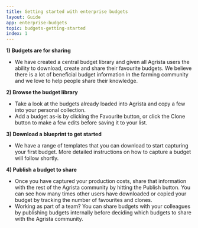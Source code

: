 ```yaml
---
title: Getting started with enterprise budgets
layout: Guide
app: enterprise-budgets
topic: budgets-getting-started
index: 1
---
```


**1) Budgets are for sharing**

- We have created a central budget library and given all Agrista users the ability to download, create and share their favourite budgets. We believe there is a lot of beneficial budget information in the farming community and we love to help people share their knowledge.

**2) Browse the budget library**

- Take a look at the budgets already loaded into Agrista and copy a few into your personal collection.
- Add a budget as-is by clicking the Favourite button, or click the Clone button to make a few edits before saving it to your list.


**3) Download a blueprint to get started**

- We have a range of templates that you can download to start capturing your first budget. More detailed instructions on how to capture a budget will follow shortly.


**4) Publish a budget to share**

- Once you have captured your production costs, share that information with the rest of the Agrista community by hitting the Publish button. You can see how many times other users have downloaded or copied your budget by tracking the number of favourites and clones.
- Working as part of a team? You can share budgets with your colleagues by publishing budgets internally before deciding which budgets to share with the Agrista community.